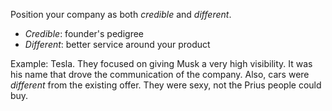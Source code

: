 Position your company as both *credible* and *different*. 

- *Credible*: founder's pedigree
- *Different*: better service around your product

Example: Tesla. They focused on giving Musk a very high visibility. It was his name that drove the communication of the company. Also, cars were *different* from the existing offer. They were sexy, not the Prius people could buy. 